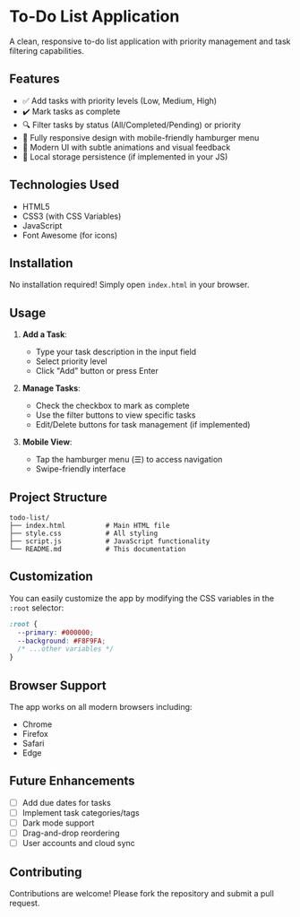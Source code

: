 # To-Do List Application

A clean, responsive to-do list application with priority management and task filtering capabilities.

## Features

- ✅ Add tasks with priority levels (Low, Medium, High)
- ✔️ Mark tasks as complete
- 🔍 Filter tasks by status (All/Completed/Pending) or priority
- 📱 Fully responsive design with mobile-friendly hamburger menu
- 🎨 Modern UI with subtle animations and visual feedback
- 💾 Local storage persistence (if implemented in your JS)

## Technologies Used

- HTML5
- CSS3 (with CSS Variables)
- JavaScript
- Font Awesome (for icons)

## Installation

No installation required! Simply open `index.html` in your browser.

## Usage

1. **Add a Task**:
   - Type your task description in the input field
   - Select priority level
   - Click "Add" button or press Enter

2. **Manage Tasks**:
   - Check the checkbox to mark as complete
   - Use the filter buttons to view specific tasks
   - Edit/Delete buttons for task management (if implemented)

3. **Mobile View**:
   - Tap the hamburger menu (☰) to access navigation
   - Swipe-friendly interface

## Project Structure

```
todo-list/
├── index.html          # Main HTML file
├── style.css           # All styling
├── script.js           # JavaScript functionality
└── README.md           # This documentation
```

## Customization

You can easily customize the app by modifying the CSS variables in the `:root` selector:

```css
:root {
  --primary: #000000;
  --background: #F8F9FA;
  /* ...other variables */
}
```

## Browser Support

The app works on all modern browsers including:
- Chrome
- Firefox
- Safari
- Edge

## Future Enhancements

- [ ] Add due dates for tasks
- [ ] Implement task categories/tags
- [ ] Dark mode support
- [ ] Drag-and-drop reordering
- [ ] User accounts and cloud sync

## Contributing

Contributions are welcome! Please fork the repository and submit a pull request.
